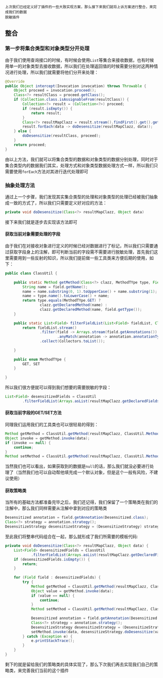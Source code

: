 	上次我们已经定义好了插件的一些大致实现方案，那么接下来我们就将上诉方案进行整合，来完成我们的数据
	脱敏插件

## 整合

### 第一步将集合类型和对象类型分开处理

由于我们使用查询接口的时候，有时候会使用`List`等集合来接收数据，也有时候用单一的对象类型去接收数据，所以我们在处理返回值的时候需要分别对这两种情况进行处理，所以我们就需要将他们分开来处理：
``` java
@Override  
public Object intercept(Invocation invocation) throws Throwable {  
    Object proceed = invocation.proceed();  
    Class<?> resultClass = proceed.getClass();  
    if (Collection.class.isAssignableFrom(resultClass)) {  
        Collection<?> result = (Collection<?>) proceed;  
        if (result.isEmpty()) {  
            return result;  
        }  
        Class<?> resultMapClazz = result.stream().findFirst().get().getClass();  
        result.forEach(data -> doDesensitize(resultMapClazz, data));  
    } else {  
        doDesensitize(resultClass, proceed);  
    }  
    return proceed;  
}
```
由以上方法，我们就可以将集合类型的数据和对象类型的数据分别处理，同时对于集合类型内的数据我们其实，处理方式和对象类型数据处理方式一样，所以我们只需要使用`forEach`方法对其进行迭代处理即可

### 抽象处理方法

通过上一个步骤，我们发现其实集合类型的处理和对象类型的处理已经被我们抽象成一致的方式了，所以我们只需要定义好对应的方法：
``` java
private void doDesensitize(Class<?> resultMapClazz, Object data)
```
接下来我们就是逐步去实现该方法即可

#### 获取当前对象需要处理的字段

由于我们在对接收对象进行定义的时候已经对数据进行了标记，所以我们只需要通过获取字段身上的注解，即可判断当前的字段需不需要进行脱敏处理，首先我们这里需要用到一些反射的知识，所以我们提前做一些工具类来方便后期的使用，如下：
``` java
public class ClassUtil {  
  
    public static Method getMethod(Class<?> clazz, MethodTYpe type, Field field) throws Exception {  
        String name = field.getName();  
        name = name.substring(0, 1).toUpperCase() + name.substring(1);  
        name = type.name().toLowerCase() + name;  
        return type.equals(MethodTYpe.GET) ?  
                clazz.getDeclaredMethod(name) :  
                clazz.getDeclaredMethod(name, field.getType());  
    }  
  
    public static List<Field> filterFieldList(List<Field> fieldList, Class<?> annotationType) {  
        return fieldList.stream()  
                .filter(field -> Arrays.stream(field.getAnnotations())  
                        .anyMatch(annotation -> annotation.annotationType().equals(annotationType)))  
                .collect(Collectors.toList());  
  
    }  
  
    public enum MethodTYpe {  
        GET, SET  
    }  
  
}
```

所以我们很方便就可以得到我们想要的需要脱敏的字段：
``` java
List<Field> desensitizedFields = ClassUtil  
        .filterFieldList(Arrays.asList(resultMapClazz.getDeclaredFields()), Desensitized.class);
```

#### 获取当前字段的GET/SET方法
同理我们运用我们的工具类也可以很轻易的得到：
``` java
Method getMethod = ClassUtil.getMethod(resultMapClazz, ClassUtil.MethodTYpe.GET, field);  
Object invoke = getMethod.invoke(data);  
if (invoke == null) {  
    continue;  
}  
Method setMethod = ClassUtil.getMethod(resultMapClazz, ClassUtil.MethodTYpe.SET, field);
```

当然我们也可以看出，如果获取到的数据是`null`的话，那么我们就没必要进行处理了（当然我们也可以自动帮他填充成一个默认对象，但是这个一般有风险，不建议使用）

#### 获取策略类
当所有的基础方法都准备完毕之后，我们还记得，我们保留了一个策略类在我们的注解中，那么我们同样需要从注解中拿到对应的策略类
``` java
Desensitized annotation = field.getAnnotation(Desensitized.class);  
Class<?> strategy = annotation.strategy();  
DesensitizeStrategy desensitizeStrategy = (DesensitizeStrategy) strategy.newInstance();
```

至此我们将整串代码组合在一起，那么就形成了我们所需要的模板代码:
``` java
private void doDesensitize(Class<?> resultMapClazz, Object data) {  
    List<Field> desensitizedFields = ClassUtil  
            .filterFieldList(Arrays.asList(resultMapClazz.getDeclaredFields()), Desensitized.class);  
    if (desensitizedFields.isEmpty()) {  
        return;  
    }  
  
    for (Field field : desensitizedFields) {  
        try {  
            Method getMethod = ClassUtil.getMethod(resultMapClazz, ClassUtil.MethodTYpe.GET, field);  
            Object value = getMethod.invoke(data);  
            if (value == null) {  
                continue;  
            }  
            Method setMethod = ClassUtil.getMethod(resultMapClazz, ClassUtil.MethodTYpe.SET, field);  
  
            Desensitized annotation = field.getAnnotation(Desensitized.class);  
            Class<?> strategy = annotation.strategy();  
            DesensitizeStrategy desensitizeStrategy = (DesensitizeStrategy) strategy.newInstance();  
            setMethod.invoke(data, desensitizeStrategy.doDesensitize(value));  
        } catch (Exception e) {  
            e.printStackTrace();  
        }  
    }  
}
```

剩下的就是留给我们的策略类的具体实现了，那么下次我们再去实现我们自己的策略类，来完善我们当前的这个插件